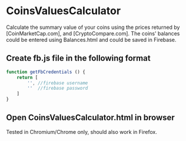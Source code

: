 # CoinsValuesCalculator

Calculate the summary value of your coins using the prices returned by [CoinMarketCap.com], and [CryptoCompare.com]. 
The coins' balances could be entered using Balances.html and could be saved in Firebase.

## Create fb.js file in the following format

```javascript
function getFbCredentials () { 
    return [
        '', //firebase username
        ''  //firebase password
    ]
}
```

## Open CoinsValuesCalculator.html in browser
Tested in Chromium/Chrome only, should also work in Firefox. 

